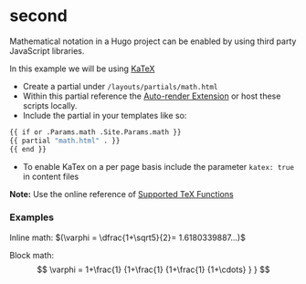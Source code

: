 # second


Mathematical notation in a Hugo project can be enabled by using third party JavaScript libraries.
<!--more-->

In this example we will be using [KaTeX](https://katex.org/)

- Create a partial under `/layouts/partials/math.html`
- Within this partial reference the [Auto-render Extension](https://katex.org/docs/autorender.html) or host these scripts locally.
- Include the partial in your templates like so:

```bash
{{ if or .Params.math .Site.Params.math }}
{{ partial "math.html" . }}
{{ end }}
```

- To enable KaTex on a per page basis include the parameter `katex: true` in content files

**Note:** Use the online reference of [Supported TeX Functions](https://katex.org/docs/supported.html)

### Examples

Inline math: $(\varphi = \dfrac{1+\sqrt5}{2}= 1.6180339887…)$

Block math:
$$
 \varphi = 1+\frac{1} {1+\frac{1} {1+\frac{1} {1+\cdots} } }
$$

